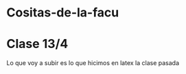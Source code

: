 # Cositas-de-la-facu
<h1>
  Clase 13/4
  </h1>
  Lo que voy a subir es lo que hicimos en latex la clase pasada
